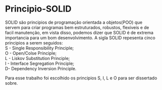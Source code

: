 # Principio-SOLID
  SOLID são principios de programação orientada a objetos(POO) que servem para criar programas bem estruturados, robustos, flexiveis e de facil manutenção, em vista disso,
podemos dizer que SOLID é de extrema importancia para um bom desenvolvimento.
    A sigla SOLID repesenta cinco principios a serem seguidos:  
S - Single Responsibility Principle;  
O - Open/Colse Principle;  
L - Liskov Substitution Principle;  
I - Interface Segregation Principle;  
D- Dependency Inversion Principle.  

  Para esse trabalho foi escolhido os principios S, I, L e O para ser dissertado sobre.  
